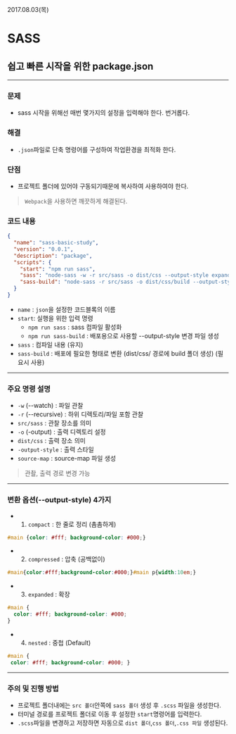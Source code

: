 2017.08.03(목)  
# SASS  

## 쉽고 빠른 시작을 위한 package.json  

---

### 문제
- sass 시작을 위해선 매번 몇가지의 설정을 입력해야 한다. 번거롭다.

### 해결 
- `.json`파일로 단축 명령어를 구성하여 작업환경을 최적화 한다.

### 단점
- 프로젝트 폴더에 있어야 구동되기때문에 복사하여 사용하여야 한다.  
> `Webpack`을 사용하면 깨끗하게 해결된다.  

### 코드 내용
```json
{
  "name": "sass-basic-study",
  "version": "0.0.1",
  "description": "package",
  "scripts": {
    "start": "npm run sass",
    "sass": "node-sass -w -r src/sass -o dist/css --output-style expanded --source-map-embed",
    "sass-build": "node-sass -r src/sass -o dist/css/build --output-style compressed"
  }
}
```

- `name` : `json`을 설정한 코드블록의 이름  
- `start`: 실행을 위한 입력 명령  
    - `npm run sass` : sass 컴파일 활성화  
    - `npm run sass-build` : 배포용으로 사용할 --output-style 변경 파일 생성  
- `sass` : 컴파일 내용 (유지)  
- `sass-build` : 배포에 필요한 형태로 변환 (dist/css/ 경로에 build 폴더 생성) (필요시 사용)  

---

### 주요 명령 설명
- `-w` (--watch) : 파일 관찰  
- `-r` (--recursive) : 하위 디렉토리/파일 포함 관찰  
- `src/sass` : 관찰 장소를 의미  
- `-o` (-output) : 출력 디렉토리 설정  
- `dist/css` : 출력 장소 의미  
- `-output-style` : 출력 스타일  
- `source-map` : source-map 파일 생성  

> 관촬, 출력 경로 변경 가능  

---

### 변환 옵션(--output-style) 4가지  
- 1. `compact`    : 한 줄로 정리 (촘촘하게) 
```css
#main {color: #fff; background-color: #000;}
```  
- 2. `compressed` : 압축 (공백없이) 
```css
#main{color:#fff;background-color:#000;}#main p{width:10em;}
```
- 3. `expanded`   : 확장  
```css
#main {
  color: #fff; background-color: #000;
}
```
- 4. `nested`     : 중첩 (Default) 
 ```css
#main {
  color: #fff; background-color: #000; }
 ```

---

### 주의 및 진행 방법
- 프로젝트 폴더내에는 `src 폴더`안쪽에 `sass 폴더` 생성 후 `.scss` 파일을 생성한다.
- 터미널 경로를 프로젝트 폴더로 이동 후 설정한 `start`명령어를 입력한다.
- `.scss`파일을 변경하고 저장하면 자동으로 `dist 폴더`,`css 폴더`,`.css 파일` 생성된다.  